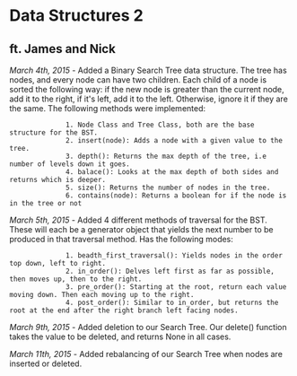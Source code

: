 # Data Structures 2
## ft. James and Nick

*March 4th, 2015* - Added a Binary Search Tree data structure. The tree has nodes, and every node can have two children.
                  Each child of a node is sorted the following way: if the new node is greater than the current node,
                  add it to the right, if it's left, add it to the left. Otherwise, ignore it if they are the same. The
                  following methods were implemented:

                  1. Node Class and Tree Class, both are the base structure for the BST.
                  2. insert(node): Adds a node with a given value to the tree.
                  3. depth(): Returns the max depth of the tree, i.e number of levels down it goes.
                  4. balace(): Looks at the max depth of both sides and returns which is deeper.
                  5. size(): Returns the number of nodes in the tree.
                  6. contains(node): Returns a boolean for if the node is in the tree or not

*March 5th, 2015* - Added 4 different methods of traversal for the BST. These will each be a generator object
                    that yields the next number to be produced in that traversal method. Has the following modes:

                  1. beadth_first_traversal(): Yields nodes in the order top down, left to right.
                  2. in_order(): Delves left first as far as possible, then moves up, then to the right.
                  3. pre_order(): Starting at the root, return each value moving down. Then each moving up to the right.
                  4. post_order(): Similar to in_order, but returns the root at the end after the right branch left facing nodes.

*March 9th, 2015* - Added deletion to our Search Tree. Our delete() function takes the value to be deleted, and returns None in all cases.

*March 11th, 2015* - Added rebalancing of our Search Tree when nodes are inserted or deleted.
